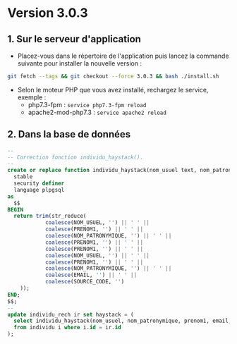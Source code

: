 # Version 3.0.3

## 1. Sur le serveur d'application

- Placez-vous dans le répertoire de l'application puis lancez la commande suivante
  pour installer la nouvelle version :

```bash
git fetch --tags && git checkout --force 3.0.3 && bash ./install.sh
```

- Selon le moteur PHP que vous avez installé, rechargez le service, exemple :
    - php7.3-fpm         : `service php7.3-fpm reload`
    - apache2-mod-php7.3 : `service apache2 reload`

## 2. Dans la base de données

```sql
--
-- Correction fonction individu_haystack().
--
create or replace function individu_haystack(nom_usuel text, nom_patronymique text, prenom1 text, email text, source_code text) returns character varying
  stable
  security definer
  language plpgsql
as
  $$
BEGIN
  return trim(str_reduce(
            coalesce(NOM_USUEL, '') || ' ' ||
            coalesce(PRENOM1, '') || ' ' ||
            coalesce(NOM_PATRONYMIQUE, '') || ' ' ||
            coalesce(PRENOM1, '') || ' ' ||
            coalesce(PRENOM1, '') || ' ' ||
            coalesce(NOM_USUEL, '') || ' ' ||
            coalesce(PRENOM1, '') || ' ' ||
            coalesce(NOM_PATRONYMIQUE, '') || ' ' ||
            coalesce(EMAIL, '') || ' ' ||
            coalesce(SOURCE_CODE, '')
    ));
END;
$$;
--
update individu_rech ir set haystack = (
  select individu_haystack(nom_usuel, nom_patronymique, prenom1, email, source_code)
  from individu i where i.id = ir.id
);
```
